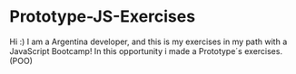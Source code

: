 # Prototype-JS-Exercises

Hi :) I am a Argentina developer, and this is my exercises in my path with a JavaScript Bootcamp!
In this opportunity i made a Prototype´s exercises. (POO)

